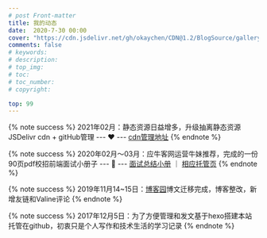 ```yaml
---
# post Front-matter
title: 我的动态
date:  2020-7-30 00:00
cover: "https://cdn.jsdelivr.net/gh/okaychen/CDN@1.2/BlogSource/gallery/thumb_002.jpg"
comments: false
# keywords:
# description:
# top_img:
# toc:
# toc_number:
# copyright:

top: 99 
---
```

{% note success %}
2021年02月：静态资源日益增多，升级抽离静态资源JSDelivr cdn + gitHub管理
--- ❤️ --- [cdn管理地址](https://github.com/okaychen/CDN)
{% endnote %} 

{% note success %}
2020年02月～03月：应牛客网运营牛妹推荐，完成的一份90页pdf校招前端面试小册子
--- 🌟 ---  [面试总结小册](https://github.com/okaychen/FE-Interview-Brochure) ｜ [相应托管页](https://docs.chenqaq.com/)
{% endnote %} 

{% note success %}
2019年11月14~15日：[博客园](https://www.cnblogs.com/okaychen/)博文迁移完成，博客整改，新增友链和Valine评论
{% endnote %} 

{% note success %}
2017年12月5日：为了方便管理和发文基于hexo搭建本站托管在github，初衷只是个人写作和技术生活的学习记录
{% endnote %} 
<!-- more -->